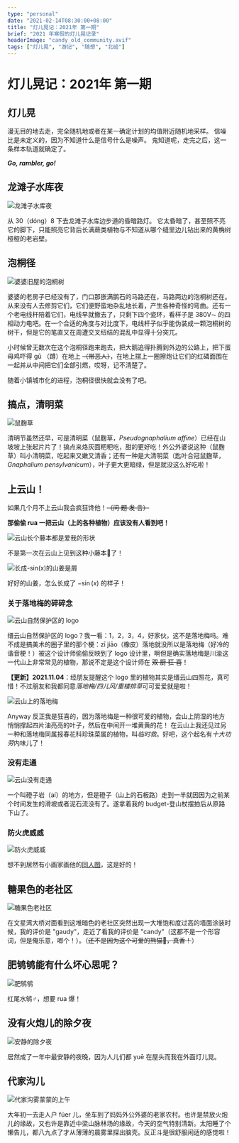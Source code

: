 ```yaml
---
type: "personal"
date: "2021-02-14T08:30:00+08:00"
title: "灯儿晃记：2021年 第一期"
brief: "2021 年寒假的灯儿晃记录"
headerImage: "candy_old_community.avif"
tags: ["灯儿晃", "游记", "随想", "北碚"]
---
```


# 灯儿晃记：2021年 第一期

## 灯儿晃

漫无目的地去走，完全随机地或者在某一确定计划的均值附近随机地采样。
信噪比是未定义的，因为不知道什么是信号什么是噪声。
鬼知道呢，走完之后，这一条样本轨道就确定了。

***Go, rambler, go!***

## 龙滩子水库夜

![龙滩子水库夜](images/longtanzi_reservoir_dim_street_light.avif)

从 30（dóng）8 下去龙滩子水库边步道的昏暗路灯。
它太昏暗了，甚至照不亮它的脚下，只能照亮它背后长满蕨类植物与不知道从哪个缝里边儿钻出来的黄桷树桠桠的老岩壁。

## 泡桐径

![婆婆旧屋的泡桐树](images/paulownia_path.avif)

婆婆的老房子已经没有了，门口那嵌满鹅石的马路还在，马路两边的泡桐树还在。从来没有人去修剪它们，它们便野蛮地杂乱地长着，产生各种奇怪的弯曲。还有一个老电线杆陪着它们，电线早就撤去了，只剩下四个瓷环，看样子是 380V⏦ 的四相动力电吧。在一个合适的角度与对比度下，电线杆子似乎能伪装成一颗泡桐树的树干，但是它的笔直又在周遭交叉纽结的混乱中显得十分突兀。

小时候曾无数次在这个泡桐径跑来跑去，把大鹅追得扑腾到外边的公路上，把下蛋母鸡吓得 gū （蹲）在地上 ~~（带恶人）~~，在地上摆上一圈擦炮让它们的红磷面围在一起并从中间把它们全部引燃，哎呀，记不清楚了。

随着小镇城市化的进程，泡桐径很快就会没有了吧。

## 搞点，清明菜

![鼠麴草](images/mouse_yeast_grass.avif)

清明节虽然还早，可是清明菜（鼠麴草，*Pseudognaphalium affine*）已经在山坡坡上张起片片了！搞点来烙灰面粑粑吃，甜的更好吃！外公外婆说这种（鼠麴草）叫小清明菜，吃起来又嫩又清香；还有一种是大清明菜（匙叶合冠鼠麴草，*Gnaphalium pensylvanicum*），叶子更大更暗绿，但是就没这么好吃啦！

## 上云山！

如果几个月不上云山我会疯狂馋他！~~（问 题 发 言）~~

**那偷偷 rua 一把云山（上的各种植物）应该没有人看到吧！**

![云山长个藤本都是爱我的形状](images/yunshan's_love.avif)

不是第一次在云山上见到这种小藤本💚了！

![长成-sin(x)的山姜是屑](images/negative_sine_mountain_ginger.avif)

好好的山姜，怎么长成了 $-\sin(x)$ 的样子！

### 关于落地梅的碎碎念

![云山自然保护区的 logo](images/yunshan_natural_reserve_logo.avif)

缙云山自然保护区的 logo？我一看：1，2，3，4，好家伙，这不是落地梅吗。难不成是搞美术的圈子里的那个梗：zī jiāo（橡皮）落地就没所以是落地梅（好冷的谐音梗！）被这个设计师偷偷反映到了 logo 设计里，啊但是确实落地梅是川渝这一代山上非常常见的植物，那说不定是这个设计师在 ~~双 厨 狂 喜~~！

**【更新】2021.11.04**：经朋友提醒这个 logo 里的植物其实是缙云山四照花，真可惜！不过朋友和我都同意*落地梅/四儿风/重楼排草*可可爱爱就是啦！

![云山上的落地梅](images/yunshan_lysimachia_paridiformis.avif)

Anyway 反正我是狂喜的，因为落地梅是一种很可爱的植物，会山上阴湿的地方悄悄撑起四片油亮亮的叶子，然后在中间开一堆黄黄的花！
在云山上我还见过另一种和落地梅同属报春花科珍珠菜属的植物，叫*临时救*。好吧，这个起名有*十大功劳*内味儿了！

### 没有走通

![云山没有走通](images/yunshan_dengziai.avif)

一个叫磴子岩（aí）的地方，但是磴子（山上的石板路）走到一半就因因为之前某个时间发生的滑坡或者泥石流没有了。遂拿着我的 budget-登山杖摆拍后从原路下山了。

### 防火虎威威

![防火虎威威](images/weiwei_the_wildfire_preventing_tiger.avif)

想不到居然有小画家画他的[同人图](https://www.wilddream.net/art/view/11183.html)，这是好的！

## 糖果色的老社区

![糖果色老社区](images/candy_old_community.avif)

在文星湾大桥对面看到这堆暗色的老社区突然出现一大堆饱和度过高的墙面涂装时候，我的评价是 "gaudy"，走近了看我的评价是 "candy"（这都不是一个形容词，但是俺乐意，啷个！）。（~~还不是因为这个可爱的熊猫🐼，真香！~~）

## 肥鸲鸲能有什么坏心思呢？

![肥鸲鸲](images/jialing_river_chubby_water_redstart.avif)

红尾水鸲♂，想要 rua 爆！

## 没有火炮儿的除夕夜

![安静的除夕夜](images/stadium_night.avif)

居然成了一年中最安静的夜晚，因为人儿们都 yuē 在屋头而我在外面灯儿晃。

## 代家沟儿

![代家沟雾蒙蒙的上午](images/daijiagou_foggy_morning.avif)

大年初一去走人户 fúer 儿，坐车到了妈妈外公外婆的老家农村。也许是禁放火炮儿的缘故，又也许是靠近中梁山脉林场的缘故，今天的空气特别清新。太阳睡了个懒告儿，都八九点了才从薄薄的晨雾里探出脑壳。反正斗是很舒服闲适的感觉啦！
